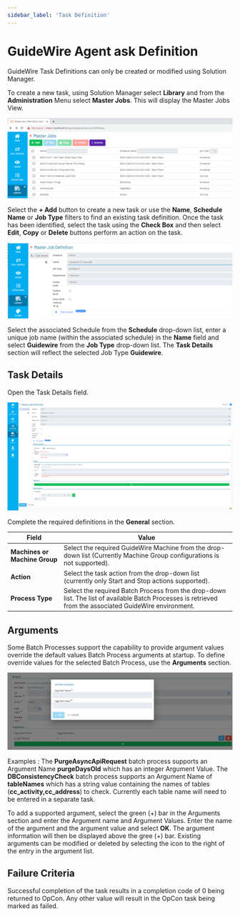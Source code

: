 ```yaml
---
sidebar_label: 'Task Definition'
---
```


# GuideWire Agent ask Definition

GuideWire Task Definitions can only be created or modified using Solution Manager.

To create a new task, using Solution Manager select **Library** and from the **Administration** Menu select **Master Jobs**.
This will display the Master Jobs View.

![Master Jobs](../static/img/task-definition-1.png)

Select the **+ Add** button to create a new task or use the **Name**, **Schedule Name** or **Job Type** filters to find an existing task definition. Once the task has been 
identified, select the task using the **Check Box** and then select **Edit**, **Copy** or **Delete** buttons perform an action on the task.

![Create Master Job](../static/img/task-definition-2.png)

Select the associated Schedule from the **Schedule** drop-down list, enter a unique job name (within the associated schedule) in the **Name** field and select **Guidewire**
from the **Job Type** drop-down list. The **Task Details** section will reflect the selected Job Type **Guidewire**. 

## Task Details

Open the Task Details field.

![GuideWire Job Details](../static/img/task-definition-3.png)

Complete the required definitions in the **General** section.

Field                            | Value
-------------------------------- | -----------
**Machines or Machine Group**    | Select the required GuideWire Machine from the drop-down list (Currently Machine Group configurations is not supported).  
**Action**                       | Select the task action from the drop-down list (currently only Start and Stop actions supported).
**Process Type**                 | Select the required Batch Process from the drop-down list. The list of available Batch Processes is retrieved from the associated GuideWire environment.

## Arguments

Some Batch Processes support the capability to provide argument values override the default values Batch Process arguments at startup.
To define override values for the selected Batch Process, use the **Arguments** section.

![GuideWire Task Arguments](../static/img/task-definition-4.png)

Examples :
The **PurgeAsyncApiRequest** batch process supports an Argument Name **purgeDaysOld** which has an integer Argument Value.
The **DBConsistencyCheck** batch process supports an Argument Name of **tableNames** which has a string value containing the names of tables (**cc_activity,cc_address**) to check. 
Currently each table name will need to be entered in a separate task.  

To add a supported argument, select the green (+) bar in the Arguments section and enter the Argument name and Argument Values.
Enter the name of the argument and the argument value and select **OK**. The argument information will then be displayed above the gree (+) bar.
Existing arguments can be modified or deleted by selecting the icon to the right of the entry in the argument list.

## Failure Criteria
Successful completion of the task results in a completion code of 0 being returned to OpCon. Any other value will result in the OpCon task being marked as failed. 
